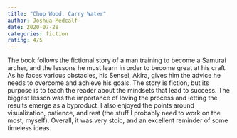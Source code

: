 ```yaml
---
title: "Chop Wood, Carry Water"
author: Joshua Medcalf
date: 2020-07-28
categories: fiction
rating: 4/5
---
```


The book follows the fictional story of a man training to become a Samurai archer, and the lessons he must learn in order to become great at his craft. As he faces various obstacles, his Sensei, Akira, gives him the advice he needs to overcome and achieve his goals. The story is fiction, but its purpose is to teach the reader about the mindsets that lead to success. The biggest lesson was the importance of loving the process and letting the results emerge as a byproduct. I also enjoyed the points around visualization, patience, and rest (the stuff I probably need to work on the most, myself). Overall, it was very stoic, and an excellent reminder of some timeless ideas.
